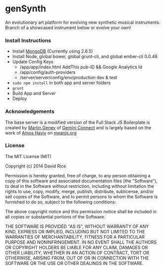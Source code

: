 genSynth
========

An evolutionary art platform for evolving new synthetic musical instruments.
Branch of a showcased instrument below or evolve your own!

### Install Instructions
 - Install [MongoDB](http://docs.mongodb.org/manual/tutorial/install-mongodb-on-ubuntu/) (Currently using 2.6.5)
 - Install Node, global bower, global grunt-cli, and global ember-cli 0.0.46
 - Update Config Keys
   - /app/app/index.html AddThis pub-ID && Google Analytics Id
   - /app/config/auth-providers
   - /server/server/config/env/production dev & test
 - `sudo npm install` in both app and server folders
 - `grunt`
 - Build App and Server
 - Deploy


### Acknowledgements
The base server is a modified version of the Full Stack JS Boilerplate is created by [Martin Genev](http://www.twitter.com/cyberseer) of [Gemini Connect](http://www.geminiconnect.com) and is largely based on the work of [Amos Haviv](https://twitter.com/amoshaviv) on [meanjs.org](http://www.meanjs.org)

### License
The MIT License (MIT)

Copyright (c) 2014 David Rice

Permission is hereby granted, free of charge, to any person obtaining a copy
of this software and associated documentation files (the "Software"), to deal
in the Software without restriction, including without limitation the rights
to use, copy, modify, merge, publish, distribute, sublicense, and/or sell
copies of the Software, and to permit persons to whom the Software is
furnished to do so, subject to the following conditions:

The above copyright notice and this permission notice shall be included in
all copies or substantial portions of the Software.

THE SOFTWARE IS PROVIDED "AS IS", WITHOUT WARRANTY OF ANY KIND, EXPRESS OR
IMPLIED, INCLUDING BUT NOT LIMITED TO THE WARRANTIES OF MERCHANTABILITY,
FITNESS FOR A PARTICULAR PURPOSE AND NONINFRINGEMENT. IN NO EVENT SHALL THE
AUTHORS OR COPYRIGHT HOLDERS BE LIABLE FOR ANY CLAIM, DAMAGES OR OTHER
LIABILITY, WHETHER IN AN ACTION OF CONTRACT, TORT OR OTHERWISE, ARISING FROM,
OUT OF OR IN CONNECTION WITH THE SOFTWARE OR THE USE OR OTHER DEALINGS IN
THE SOFTWARE.
